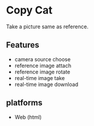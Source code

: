 # Copy Cat

Take a picture same as reference.

## Features
* camera source choose
* reference image attach
* reference image rotate
* real-time image take
* real-time image download

## platforms
* Web (html)
